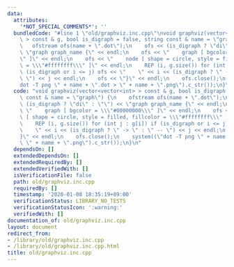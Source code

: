 ```yaml
---
data:
  attributes:
    '*NOT_SPECIAL_COMMENTS*': ''
  bundledCode: "#line 1 \"old/graphviz.inc.cpp\"\nvoid graphviz(vector<vector<int>\
    \ > const & g, bool is_digraph = false, string const & name = \"graph\") {\n \
    \   ofstream ofs(name + \".dot\");\n    ofs << (is_digraph ? \"di\" : \"\") <<\
    \ \"graph graph_name {\" << endl;\n    ofs << \"    graph [ bgcolor = \\\"#00000000\\\
    \" ]\" << endl;\n    ofs << \"    node [ shape = circle, style = filled, fillcolor\
    \ = \\\"#ffffffff\\\" ]\" << endl;\n    REP (i, g.size()) for (int j : g[i]) if\
    \ (is_digraph or i <= j) ofs << \"    \" << i << (is_digraph ? \" -> \" : \" --\
    \ \") << j << endl;\n    ofs << \"}\" << endl;\n    ofs.close();\n    system((\"\
    dot -T png \" + name + \".dot > \" + name + \".png\").c_str());\n}\n"
  code: "void graphviz(vector<vector<int> > const & g, bool is_digraph = false, string\
    \ const & name = \"graph\") {\n    ofstream ofs(name + \".dot\");\n    ofs <<\
    \ (is_digraph ? \"di\" : \"\") << \"graph graph_name {\" << endl;\n    ofs <<\
    \ \"    graph [ bgcolor = \\\"#00000000\\\" ]\" << endl;\n    ofs << \"    node\
    \ [ shape = circle, style = filled, fillcolor = \\\"#ffffffff\\\" ]\" << endl;\n\
    \    REP (i, g.size()) for (int j : g[i]) if (is_digraph or i <= j) ofs << \"\
    \    \" << i << (is_digraph ? \" -> \" : \" -- \") << j << endl;\n    ofs << \"\
    }\" << endl;\n    ofs.close();\n    system((\"dot -T png \" + name + \".dot >\
    \ \" + name + \".png\").c_str());\n}\n"
  dependsOn: []
  extendedDependsOn: []
  extendedRequiredBy: []
  extendedVerifiedWith: []
  isVerificationFile: false
  path: old/graphviz.inc.cpp
  requiredBy: []
  timestamp: '2020-01-08 18:35:19+09:00'
  verificationStatus: LIBRARY_NO_TESTS
  verificationStatusIcon: ':warning:'
  verifiedWith: []
documentation_of: old/graphviz.inc.cpp
layout: document
redirect_from:
- /library/old/graphviz.inc.cpp
- /library/old/graphviz.inc.cpp.html
title: old/graphviz.inc.cpp
---
```


